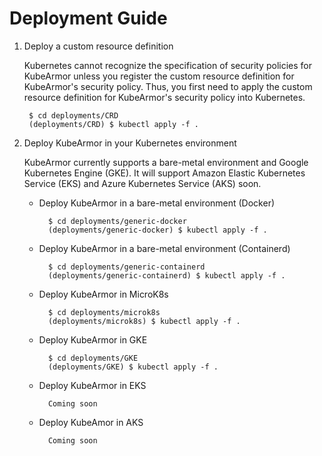 # Deployment Guide

1. Deploy a custom resource definition

   Kubernetes cannot recognize the specification of security policies for KubeArmor unless you register the custom resource definition for KubeArmor's security policy. Thus, you first need to apply the custom resource definition for KubeArmor's security policy into Kubernetes.

   ```text
    $ cd deployments/CRD
    (deployments/CRD) $ kubectl apply -f .
   ```

2. Deploy KubeArmor in your Kubernetes environment

   KubeArmor currently supports a bare-metal environment and Google Kubernetes Engine \(GKE\). It will support Amazon Elastic Kubernetes Service \(EKS\) and Azure Kubernetes Service \(AKS\) soon.

   * Deploy KubeArmor in a bare-metal environment \(Docker\)

     ```text
       $ cd deployments/generic-docker
       (deployments/generic-docker) $ kubectl apply -f .
     ```

   * Deploy KubeArmor in a bare-metal environment \(Containerd\)

     ```text
       $ cd deployments/generic-containerd
       (deployments/generic-containerd) $ kubectl apply -f .
     ```

   * Deploy KubeArmor in MicroK8s

     ```text
       $ cd deployments/microk8s
       (deployments/microk8s) $ kubectl apply -f .
     ```

   * Deploy KubeArmor in GKE

     ```text
       $ cd deployments/GKE
       (deployments/GKE) $ kubectl apply -f .
     ```

   * Deploy KubeArmor in EKS

     ```text
       Coming soon
     ```

   * Deploy KubeAmor in AKS

     ```text
       Coming soon
     ```


